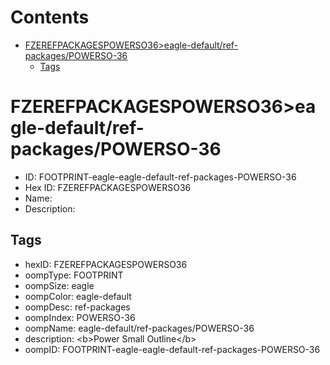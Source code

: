 



Contents
========

* [FZEREFPACKAGESPOWERSO36>eagle-default/ref-packages/POWERSO-36](#fzerefpackagespowerso36eagle-defaultref-packagespowerso-36)
	* [Tags](#tags)

# FZEREFPACKAGESPOWERSO36>eagle-default/ref-packages/POWERSO-36

- ID: FOOTPRINT-eagle-eagle-default-ref-packages-POWERSO-36
- Hex ID: FZEREFPACKAGESPOWERSO36
- Name: 
- Description: 

## Tags

- hexID: FZEREFPACKAGESPOWERSO36
- oompType: FOOTPRINT
- oompSize: eagle
- oompColor: eagle-default
- oompDesc: ref-packages
- oompIndex: POWERSO-36
- oompName: eagle-default/ref-packages/POWERSO-36
- description: &lt;b&gt;Power Small Outline&lt;/b&gt;
- oompID: FOOTPRINT-eagle-eagle-default-ref-packages-POWERSO-36
